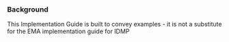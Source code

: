 ### Background

This Implementation Guide is built to convey examples - it is not a substitute for the EMA implementation guide for IDMP

